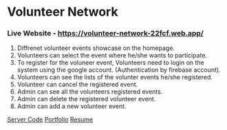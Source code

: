 # Volunteer Network

### Live Website - https://volunteer-network-22fcf.web.app/

1. Diffrenet volunteer events showcase on the homepage.
2. Volunteers can select the event where he/she wants to participate.
3. To register for the voluneer event, Volunteers need to login on the system using the google account. (Authentication by firebase account).
4. Volunteers can see the lists of the volunter events he/she registered.
5. Volunteer can cancel the registered event.
6. Admin can see all the volunteers registered events.
7. Admin can delete the registered volunteer event.
8. Admin can add a new volunteer event.

[Server Code][server]
[Portfolio][portfolio]
[Resume][resume]

[server]: https://github.com/nuralam376/volunteer-network-server
[portfolio]: https://nur-a-alam.me/
[resume]: https://drive.google.com/file/d/1JUzoOcAMR58wOuVWR4SZVVl4rrk3_UYb/view
